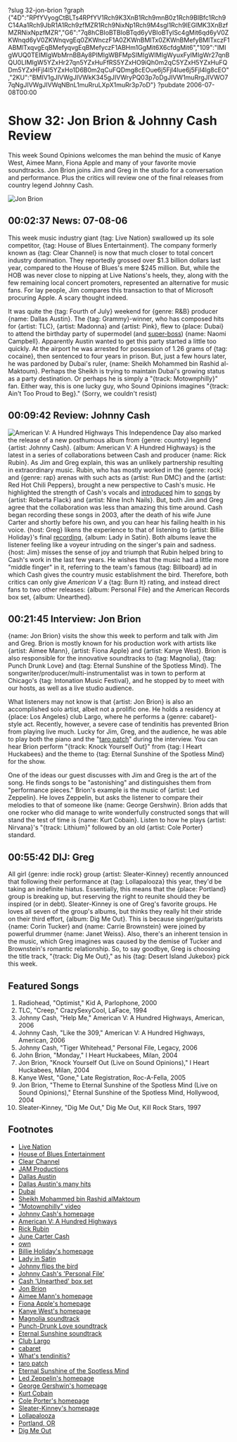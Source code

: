 ?slug 32-jon-brion
?graph {"4D":"RPfYVyogCtBLTs4RPfYV1Rch9K3XnB1Rch9mnB0z1Rch9BIBfc1Rch9C14Aa1Rch9JbR1A1Rch9zfMZR1Rch9NixNp1Rch9M4sgl1Rch9lEGlMK3XnBzfMZRNixNpzfMZR","G6":"7q8hCBIoBTBIoBTqd6yVBIoBTylSc4gMit6qd6yV0ZKWnqd6yV0ZKWnqvgEq0ZKWnczF1A0ZKWnBMlTx0ZKWnBMefyBMlTxczF1ABMlTxqvgEqBMefyqvgEqBMefyczF1ABHm1GgMit6X6cfdgMit6","109":"IMIgWUQ0TEIMIgWbMrnBBAy8PIMIgWBFMpSIMIgWIMIgWyuxFyIMIgWr27qnBQU0LIMIgW5YZxHr27qn5YZxHuFfRS5YZxHO9iQh0m2qC5YZxH5YZxHuFQDm5YZxHFjl4l5YZxHo1D6B0m2qCuFQDmg8cEOue6j5Fjl4lue6j5Fjl4lg8cEO","2KU":"BMIV1gJIVWgJIVWkK345gJIVWryPQ03p7oDgJIVW1muRrgJIVWO77qNgJIVWgJIVWqNBnL1muRruLXpX1muRr3p7oD"}
?pubdate 2006-07-08T00:00

# Show 32: Jon Brion & Johnny Cash Review
This week Sound Opinions welcomes the man behind the music of Kanye West, Aimee Mann, Fiona Apple and many of your favorite movie soundtracks. Jon Brion joins Jim and Greg in the studio for a conversation and performance. Plus the critics will review one of the final releases from country legend Johnny Cash.

![Jon Brion](https://static.soundopinions.org/images/2006/jonbrion1.jpg)

## 00:02:37 News: 07-08-06
This week music industry giant {tag: Live Nation} swallowed up its sole competitor, {tag: House of Blues Entertainment}. The company formerly known as {tag: Clear Channel} is now that much closer to total concert industry domination. They reportedly grossed over $1.3 billion dollars last year, compared to the House of Blues's mere $245 million. But, while the HOB was never close to nipping at Live Nations's heels, they, along with the few remaining local concert promoters, represented an alternative for music fans. For lay people, Jim compares this transaction to that of Microsoft procuring Apple. A scary thought indeed.

It was quite the {tag: Fourth of July} weekend for {genre: R&B} producer {name: Dallas Austin}. The {tag: Grammy}-winner, who has composed hits for {artist: TLC}, {artist: Madonna} and {artist: Pink}, flew to {place: Dubai} to attend the birthday party of supermodel (and [super-boss](http://www.people.com/people/article/0,,1178538,00.html)) {name: Naomi Campbell}. Apparently Austin wanted to get this party started a little too quickly. At the airport he was arrested for possession of 1.26 grams of {tag: cocaine}, then sentenced to four years in prison. But, just a few hours later, he was pardoned by Dubai's ruler, {name: Sheikh Mohammed bin Rashid al-Maktoum}. Perhaps the Sheikh is trying to maintain Dubai's growing status as a party destination. Or perhaps he is simply a "{track: Motownphilly}" fan. Either way, this is one lucky guy, who Sound Opinions imagines "{track: Ain't Too Proud to Beg}." (Sorry, we couldn't resist)

## 00:09:42 Review: Johnny Cash
![American V: A Hundred Highways](https://static.soundopinions.org/assets/32/G60.jpg)
This Independence Day also marked the release of a new posthumous album from {genre: country} legend {artist: Johnny Cash}. {album: American V: A Hundred Highways} is the latest in a series of collaborations between Cash and producer {name: Rick Rubin}. As Jim and Greg explain, this was an unlikely partnership resulting in extraordinary music. Rubin, who has mostly worked in the {genre: rock} and {genre: rap} arenas with such acts as {artist: Run DMC} and the {artist: Red Hot Chili Peppers}, brought a new perspective to Cash's music. He highlighted the strength of Cash's vocals and [introduced](http://www.metrolyrics.com/the-first-time-ever-i-saw-your-face-lyrics-roberta-flack.html) him to [songs](http://www.azlyrics.com/lyrics/nineinchnails/hurt.html) by {artist: Roberta Flack} and {artist: Nine Inch Nails}. But, both Jim and Greg agree that the collaboration was less than amazing this time around. Cash began recording these songs in 2003, after the death of his wife June Carter and shortly before his own, and you can hear his failing health in his voice. {host: Greg} likens the experience to that of listening to {artist: Billie Holiday}'s final [recording](https://www.youtube.com/watch?v=UCsxqDq6B04), {album: Lady in Satin}. Both albums leave the listener feeling like a voyeur intruding on the singer's pain and sadness. {host: Jim} misses the sense of joy and triumph that Rubin helped bring to Cash's work in the last few years. He wishes that the music had a little more "middle finger" in it, referring to the team's famous {tag: Billboard} ad in which Cash gives the country music establishment the bird. Therefore, both critics can only give *American V* a {tag: Burn It} rating, and instead direct fans to two other releases: {album: Personal File} and the American Records box set, {album: Unearthed}. 

## 00:21:45 Interview: Jon Brion
{name: Jon Brion} visits the show this week to perform and talk with Jim and Greg. Brion is mostly known for his production work with artists like {artist: Aimee Mann}, {artist: Fiona Apple} and {artist: Kanye West}. Brion is also responsible for the innovative soundtracks to {tag: Magnolia}, {tag: Punch Drunk Love} and {tag: Eternal Sunshine of the Spotless Mind}. The songwriter/producer/multi-instrumentalist was in town to perform at Chicago's {tag: Intonation Music Festival}, and he stopped by to meet with our hosts, as well as a live studio audience.

What listeners may not know is that {artist: Jon Brion} is also an accomplished solo artist, albeit not a prolific one. He holds a residency at {place: Los Angeles} club Largo, where he performs a {genre: cabaret}-style act. Recently, however, a severe case of tendinitis has prevented Brion from playing live much. Lucky for Jim, Greg, and the audience, he was able to play both the piano and the "[taro patch](http://www.taropatch.net/)" during the interview. You can hear Brion perform "{track: Knock Yourself Out}" from {tag: I Heart Huckabees} and the theme to {tag: Eternal Sunshine of the Spotless Mind} for the show.

One of the ideas our guest discusses with Jim and Greg is the art of the song. He finds songs to be "astonishing" and distinguishes them from "performance pieces." Brion's example is the music of {artist: Led Zeppelin}. He loves Zeppelin, but asks the listener to compare their melodies to that of someone like {name: George Gershwin}. Brion adds that one rocker who did manage to write wonderfully constructed songs that will stand the test of time is {name: Kurt Cobain}. Listen to how he plays {artist: Nirvana}'s "{track: Lithium}" followed by an old {artist: Cole Porter} standard. 

## 00:55:42 DIJ: Greg
All girl {genre: indie rock} group {artist: Sleater-Kinney} recently announced that following their performance at {tag: Lollapalooza} this year, they'd be taking an indefinite hiatus. Essentially, this means that the {place: Portland} group is breaking up, but reserving the right to reunite should they be inspired (or in debt). Sleater-Kinney is one of Greg's favorite groups. He loves all seven of the group's albums, but thinks they really hit their stride on their third effort, {album: Dig Me Out}. This is because singer/guitarists {name: Corin Tucker} and {name: Carrie Brownstein} were joined by powerful drummer {name: Janet Weiss}. Also, there's an inherent tension in the music, which Greg imagines was caused by the demise of Tucker and Brownstein's romantic relationship. So, to say goodbye, Greg is choosing the title track, "{track: Dig Me Out}," as his {tag: Desert Island Jukebox} pick this week.

## Featured Songs
1. Radiohead, "Optimist," Kid A, Parlophone, 2000
2. TLC, "Creep," CrazySexyCool, LaFace, 1994
3. Johnny Cash, "Help Me," American V: A Hundred Highways, American, 2006
4. Johnny Cash, "Like the 309," American V: A Hundred Highways, American, 2006
5. Johnny Cash, "Tiger Whitehead," Personal File, Legacy, 2006
6. John Brion, "Monday," I Heart Huckabees, Milan, 2004
7. Jon Brion, "Knock Yourself Out (Live on Sound Opinions)," I Heart Huckabees, Milan, 2004
8. Kanye West, "Gone," Late Registration, Roc-A-Fella, 2005
9. Jon Brion, "Theme to Eternal Sunshine of the Spotless Mind (Live on Sound Opinions)," Eternal Sunshine of the Spotless Mind, Hollywood, 2004
10. Sleater-Kinney, "Dig Me Out," Dig Me Out, Kill Rock Stars, 1997

## Footnotes
- [Live Nation](http://www.livenation.com/)
- [House of Blues Entertainment](http://www.hob.com/)
- [Clear Channel](http://www.clearchannel.com/)
- [JAM Productions](http://jamusa.com/)
- [Dallas Austin](http://www.allmusic.com/artist/dallas-austin-mn0000953267)
- [Dallas Austin's many hits](http://en.wikipedia.org/wiki/List_of_songs_produced_by_Dallas_Austin)
- [Dubai](http://www.definitelydubai.com/)
- [Sheikh Mohammed bin Rashid alMaktoum](http://www.sheikhmohammed.co.ae/vgn-ext-templating/v/index.jsp?vgnextoid=630d0cb40c7bd210VgnVCM1000004d64a8c0RCRD&appInstanceName=default)
- ["Motownphilly" video](https://www.youtube.com/watch?v=OHzkICG47LU)
- [Johnny Cash's homepage](http://www.johnnycash.com/)
- [American V: A Hundred Highways](http://www.metacritic.com/music/artists/cashjohnny/americanv?q=american%20v)
- [Rick Rubin](http://en.wikipedia.org/wiki/Rick_Rubin)
- [June Carter Cash](http://www.allmusic.com/artist/june-carter-cash-mn0000838300)
- [own](http://edition.cnn.com/2003/SHOWBIZ/Music/09/12/cash.obit/)
- [Billie Holiday's homepage](http://www.billieholiday.com/)
- [Lady in Satin](http://www.amazon.com/gp/product/B000002AH9/002-9278548-2607266?v=glance&n=5174)
- [Johnny flips the bird](https://s-media-cache-ec0.pinimg.com/736x/bc/6b/be/bc6bbe16f0628aaca4a6d8e47aad1cf9.jpg)
- [Johnny Cash's 'Personal File'](http://www.amazon.com/gp/product/B000F6YW08/ref=pd_ecc_rvi_4/002-9278548-2607266?ie=UTF8)
- [Cash 'Unearthed' box set](http://www.amazon.com/gp/product/B0000TLA9Q/ref=pd_sim_m_8/002-9278548-2607266?%5Fencoding=UTF8&v=glance&n=5174)
- [Jon Brion](http://www.allmusic.com/artist/jon-brion-mn0000257160)
- [Aimee Mann's homepage](http://www.aimeemann.com/)
- [Fiona Apple's homepage](http://www.fiona-apple.com/)
- [Kanye West's homepage](http://www.kanyewest.com/)
- [Magnolia soundtrack](http://www.soundtrack.net/soundtracks/database/?id=2296)
- [Punch-Drunk Love soundtrack](http://www.imdb.com/title/tt0272338/soundtrack)
- [Eternal Sunshine soundtrack](http://www.amazon.com/gp/product/B0001IXU1W/002-9278548-2607266?v=glance&n=5174)
- [Club Largo](http://www.largo-la.com/largohome.html)
- [cabaret](http://en.wikipedia.org/wiki/Cabaret)
- [What's tendinitis?](http://www.mayoclinic.com/health/tendinitis/DS00153)
- [taro patch](http://www.taropatch.net/)
- [Eternal Sunshine of the Spotless Mind](http://www.imdb.com/title/tt0338013/)
- [Led Zeppelin's homepage](http://www.led-zeppelin.com/)
- [George Gershwin's homepage](http://www.gershwin.com/)
- [Kurt Cobain](http://www.allmusic.com/artist/kurt-cobain-mn0000095243)
- [Cole Porter's homepage](http://www.coleporter.org/)
- [Sleater-Kinney's homepage](http://www.sleater-kinney.com/)
- [Lollapalooza](http://www.lollapalooza.com/)
- [Portland, OR](http://www.portlandonline.com/)
- [Dig Me Out](http://www.allmusic.com/cg/amg.dll?p=amg&token=ADFEAEE47C19DC4FA87520D69D3D4DC7FA7FFB07D063FD831F29461BDFBA3C54DD5F26B904A595CAAEFC6AB679AFF962A2500DDAC0EC53ECBC1B&sql=10:2p7uak5khm3v)
